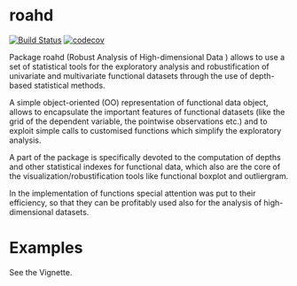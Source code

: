 
# roahd 

[![Build Status](https://travis-ci.org/ntarabelloni/roahd.svg?branch=dev)](https://travis-ci.org/ntarabelloni/roahd) [![codecov](https://codecov.io/gh/ntarabelloni/roahd/branch/master/graph/badge.svg)](https://codecov.io/gh/ntarabelloni/roahd)

Package roahd (Robust Analysis of High-dimensional Data ) allows to use
a set of statistical tools for the exploratory analysis and robustification of
univariate and multivariate functional datasets through the use of depth-based
statistical methods.

A simple object-oriented (OO) representation of functional data object, 
allows to encapsulate the important features of functional datasets (like the 
grid of the dependent variable, the pointwise observations etc.) and to exploit
simple calls to customised functions which simplify the exploratory analysis.

A part of the package is specifically devoted to the computation of depths and 
other statistical indexes for functional data, which also are the core of the
visualization/robustification tools like functional boxplot and outliergram.

In the implementation of functions special attention was put to their efficiency,
so that they can be profitably used also for the analysis of high-dimensional 
datasets.

# Examples

See the Vignette.
